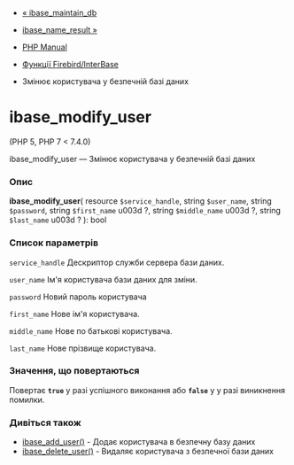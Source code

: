 - [« ibase_maintain_db](function.ibase-maintain-db.md)
- [ibase_name_result »](function.ibase-name-result.md)

- [PHP Manual](index.md)
- [Функції Firebird/InterBase](ref.ibase.md)
- Змінює користувача у безпечній базі даних

# ibase_modify_user

(PHP 5, PHP 7 \< 7.4.0)

ibase_modify_user — Змінює користувача у безпечній базі даних

### Опис

**ibase_modify_user**(
resource `$service_handle`,
string `$user_name`,
string `$password`,
string `$first_name` u003d ?,
string `$middle_name` u003d ?,
string `$last_name` u003d ?
): bool

### Список параметрів

`service_handle`
Дескриптор служби сервера бази даних.

`user_name`
Ім'я користувача бази даних для зміни.

`password`
Новий пароль користувача

`first_name`
Нове ім'я користувача.

`middle_name`
Нове по батькові користувача.

`last_name`
Нове прізвище користувача.

### Значення, що повертаються

Повертає **`true`** у разі успішного виконання або **`false`** у
у разі виникнення помилки.

### Дивіться також

- [ibase_add_user()](function.ibase-add-user.md) - Додає
користувача в безпечну базу даних
- [ibase_delete_user()](function.ibase-delete-user.md) - Видаляє
користувача з безпечної бази даних
